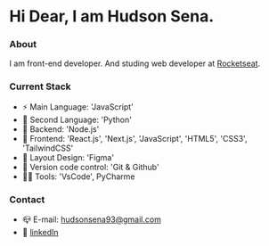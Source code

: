 
# Hi Dear, I am Hudson Sena.


### About

I am front-end developer.
And studing web developer at [Rocketseat](https://www.rocketseat.com.br/).

### Current Stack

- ⚡️ Main Language: 'JavaScript'
- 🐍 Second Language: 'Python'
- 📡 Backend: 'Node.js'
- 💎 Frontend: 'React.js', 'Next.js', 'JavaScript', 'HTML5', 'CSS3', 'TailwindCSS'
- 🎨 Layout Design: 'Figma'
- 🔧 Version code control: 'Git & Github'
- 👨‍💻 Tools: 'VsCode', PyCharme

### Contact

- 📪 E-mail: hudsonsena93@gmail.com
- 👤 [linkedIn](https://www.linkedin.com/in/hudson-diego-de-oliveira-sena-890a72173/?locale=en_US)
